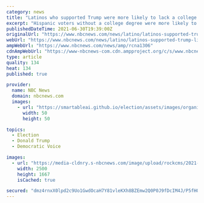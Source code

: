 ```yaml
---
category: news
title: "Latinos who supported Trump were more likely to lack a college education"
excerpt: "Hispanic voters without a college degree were more likely to vote for then-President Donald Trump in 2020 than Hispanic college graduates, Pew Research Center found."
publishedDateTime: 2021-06-30T19:39:00Z
originalUrl: "https://www.nbcnews.com/news/latino/latinos-supported-trump-likely-lack-college-education-rcna1306"
webUrl: "https://www.nbcnews.com/news/latino/latinos-supported-trump-likely-lack-college-education-rcna1306"
ampWebUrl: "https://www.nbcnews.com/news/amp/rcna1306"
cdnAmpWebUrl: "https://www-nbcnews-com.cdn.ampproject.org/c/s/www.nbcnews.com/news/amp/rcna1306"
type: article
quality: 134
heat: 134
published: true

provider:
  name: NBC News
  domain: nbcnews.com
  images:
    - url: "https://smartableai.github.io/election/assets/images/organizations/nbcnews.com-50x50.jpg"
      width: 50
      height: 50

topics:
  - Election
  - Donald Trump
  - Democratic Voice

images:
  - url: "https://media-cldnry.s-nbcnews.com/image/upload/rockcms/2021-05/210518-miami-food-truck-election-se-1046a-0420e2.jpg"
    width: 2500
    height: 1667
    isCached: true

secured: "dmz4rnxX0lpd2c9Uo1GwdOcaH7Y81vleKXh8BZEmw2Q0P0J9fDcIM4J/P5fHQ9NwP7BOr8ze64KFqri/TovzX77pZhsXlHeBL95G8dFtRZS9XgEbuaKRPu72tEPpXh6VZwQ0pkbDzCiK/+z54C5M0VaLNuB523rrzvRJ3ttX34Z82pNmr9KcVVz/gKJluGoOrIuOzZxAGS2T3wyZsoES2RaiwceMXa3cdqrhFDuVFBd5py8CY9bddedYRc3pCyJh9rFS2f6LGi8Ja6xYlmhBak633ODJnK9VyOZdPMSTkUO3owv6InwvmATqo0zwWK5ZdveUPt5445YsT3hCcz5KL8tbgdbabfJ3Nvi1XCIUy48=;FKbbWfzBqlTojpwUfNJuHw=="
---
```


